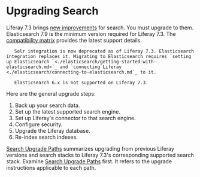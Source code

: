 # Upgrading Search

Liferay 7.3 brings [new improvements](TODO/shats-new-in-search-for-73.md) for search. You must upgrade to them. Elasticsearch 7.9 is the minimum version required for Liferay 7.3. The [compatibility matrix](https://help.liferay.com/hc/en-us/sections/360002103292-Compatibility-Matrix) provides the latest support details.

```important::
   Solr integration is now deprecated as of Liferay 7.3. Elasticsearch integration replaces it. Migrating to Elasticsearch requires `setting up Elasticsearch `<./elasticsearch/getting-started-with-elasticsearch.md>`_ and `connecting Liferay <./elasticsearch/connecting-to-elasticsearch.md`_ to it.
```

```important::
   Elasticsearch 6.x is not supported on Liferay 7.3.
```

Here are the general upgrade steps:

1. Back up your search data.
1. Set up the latest supported search engine.
1. Set up Liferay's connector to that search engine.
1. Configure security.
1. Upgrade the Liferay database.
1. Re-index search indexes.

[Search Upgrade Paths](./search-upgrade-paths.md) summarizes upgrading from previous Liferay versions and search stacks to Liferay 7.3's corresponding supported search stack. Examine [Search Upgrade Paths](./search-upgrade-paths.md) first. It refers to the upgrade instructions applicable to each path.
